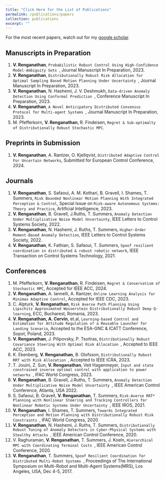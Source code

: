 ```yaml
---
title: "Click Here for the List of Publications"
permalink: /publications/papers
collection: publications
excerpt: ""
---
```


For the most recent papers, watch out for my [google scholar](https://scholar.google.com/citations?hl=en&user=D2ANMyEAAAAJ).

## Manuscripts in Preparation
1. **V. Renganathan**,  `Probabilistic Robust Control Using High-Confidence Model-Ambiguity Sets `,  Journal Manuscript In Preparation, 2023. 
1. **V. Renganathan**,  `Distributionally Robust Risk Allocation for Optimal Sampling Based Motion Planning Under Uncertainty `,  Journal Manuscript In Preparation, 2023. 
1. **V. Renganathan**, N. Hashemi, J. V. Deshmukh,  `Data-driven Anomaly Detection Using Conformal Prediction `,  Conference Manuscript In Preparation, 2023. 
1. **V. Renganathan**,  `A Novel Anticipatory Distributed Consensus Protocol for Multi-agent Systems `,  Journal Manuscript In Preparation, 2023. 
1. M. Pfefferkorn, **V. Renganathan**, R. Findeisen, `Regret & Sub-optimalty of Distributionally Robust Stochastic MPC`.


## Preprints in Submission
1. **V. Renganathan**, A. Rantzer, O. Kjellqvist, `Distributed Adaptive Control For Uncertain Networks`, Submitted for European Control Conference, 2024. 

## Journals
1. **V. Renganathan**, S. Safaoui, A. M. Kothari, B. Gravell, I. Shames, T. Summers, `Risk Bounded Nonlinear Motion Planning With Integrated Perception & Control`, Special Issue on `Risk-aware Autonomous Systems: Theory and Practice`, Artificial Intelligence, 2023. 
1. **V. Renganathan**, B. Gravell, J.Ruths, T. Summers, `Anomaly Detection Under Multiplicative Noise Model Uncertainty`, IEEE Letters to Control Systems Society, 2022. 
1. **V. Renganathan**, N. Hashemi, J. Ruths, T. Summers, `Higher-Order Moment-Based Anomaly Detection`, IEEE Letters to Control Systems Society, 2022. 
1. **V. Renganathan**, K. Fathian, S. Safaoui, T. Summers, `Spoof resilient coordination in distributed & robust robotic network`, IEEE Transaction on Control Systems Technology, 2021. 

## Conferences
1. M. Pfefferkorn, **V. Renganathan**, R. Findeisen, `Regret & Conservatism of Stochastic MPC`, Accepted for IEEE ACC, 2024.
1. **V. Renganathan**, A. Iannelli, A. Rantzer, `Online Learning Analysis for Minimax Adaptive Control`, Accepted for IEEE CDC, 2023.
1. C. Alpturk, **V. Renganathan**, `Risk Averse Path Planning Using Lipschitz Approximated Wasserstein Distributionally Robust Deep Q-learning`, ECC, Bucharest, Romania, 2023.
1. **V. Renganathan, A. Cervin**, et.al, `Learning-based Control and Estimation for Attitude Regulation of a Reusable Launcher for Landing Scenario`,  Accepted to the ESA-GNC & ICATT Conference, Sopot, Poland, 2023.
1. **V. Renganathan**, J. Pilipovsky, P. Tsoitras,  `Distributionally Robust Covariance Steering With Optimal Risk Allocation `,  Accepted to IEEE ACC, 2023.
1. K. Ekenberg, **V. Renganathan**, B. Olofsson,  `Distributionally Robust RRT with Risk Allocation `,  Accepted to IEEE ICRA, 2023.
1. T. Jouini, Z. Sun, **V. Renganathan**, Veit Hagenmeyer,  `Input and state constrained inverse optimal control with application to power networks `,  IFAC World Congress, 2023.
1. **V. Renganathan**, B. Gravell, J.Ruths, T. Summers,  `Anomaly Detection Under Multiplicative Noise Model Uncertainty `,  IEEE American Control Conference, Atlanta, USA 2022. 
1. S. Safaoui, B. Gravell, **V. Renganathan**, T. Summers,  `Risk-Averse RRT* Planning with Nonlinear Steering and Tracking Controllers for Nonlinear Robotic Systems Under Uncertainty `,  IEEE IROS, 2021. 
1. **V. Renganathan**, I. Shames, T. Summers,  `Towards Integrated Perception and Motion Planning with Distributionally Robust Risk Constraints `,  IFAC World Congress, 2020. 
1. **V. Renganathan**, N. Hashemi, J. Ruths, T. Summers,  `Distributionally Robust Tuning of Anomaly Detectors in Cyber-Physical Systems with Stealthy Attacks `,  IEEE American Control Conference, 2020. 
1. V. Raghuraman, **V. Renganathan**, T. Summers, J. Koeln,  `Hierarchical MPC with Coordinating Terminal Costs `,  IEEE American Control Conference, 2020. 
1. **V. Renganathan**, T. Summers,  `Spoof Resilient Coordination for Distributed Multi-Robot Systems `,  Proceedings of The International Symposium on Multi-Robot and Multi-Agent Systems(MRS), Los Angeles, USA, Dec 4-5, 2017. 



